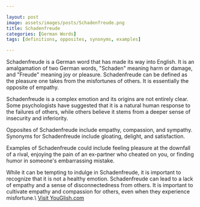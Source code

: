 ```yaml
---

layout: post
image: assets/images/posts/Schadenfreude.png
title: Schadenfreude
categories: [German Words]
tags: [definitions, opposites, synonyms, examples]

---
```


Schadenfreude is a German word that has made its way into English. It is an amalgamation of two German words, "Schaden" meaning harm or damage, and "Freude" meaning joy or pleasure. Schadenfreude can be defined as the pleasure one takes from the misfortunes of others. It is essentially the opposite of empathy.

Schadenfreude is a complex emotion and its origins are not entirely clear. Some psychologists have suggested that it is a natural human response to the failures of others, while others believe it stems from a deeper sense of insecurity and inferiority.

Opposites of Schadenfreude include empathy, compassion, and sympathy. Synonyms for Schadenfreude include gloating, delight, and satisfaction. 

Examples of Schadenfreude could include feeling pleasure at the downfall of a rival, enjoying the pain of an ex-partner who cheated on you, or finding humor in someone's embarrassing mistake.

While it can be tempting to indulge in Schadenfreude, it is important to recognize that it is not a healthy emotion. Schadenfreude can lead to a lack of empathy and a sense of disconnectedness from others. It is important to cultivate empathy and compassion for others, even when they experience misfortune.\ <a id="yg-widget-0" class="youglish-widget" data-query="Schadenfreude" data-lang="german" data-components="8412" data-auto-start="0" data-bkg-color="theme_light" data-title="How%20to%20pronounce%20Schadenfreude%20in%20German"  rel="nofollow" href="https://youglish.com">Visit YouGlish.com</a><script async src="https://youglish.com/public/emb/widget.js" charset="utf-8"></script>